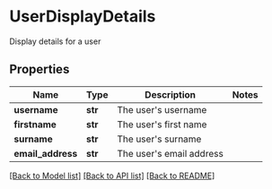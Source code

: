 # UserDisplayDetails

Display details for a user
## Properties
Name | Type | Description | Notes
------------ | ------------- | ------------- | -------------
**username** | **str** | The user&#39;s username | 
**firstname** | **str** | The user&#39;s first name | 
**surname** | **str** | The user&#39;s surname | 
**email_address** | **str** | The user&#39;s email address | 

[[Back to Model list]](../README.md#documentation-for-models) [[Back to API list]](../README.md#documentation-for-api-endpoints) [[Back to README]](../README.md)


